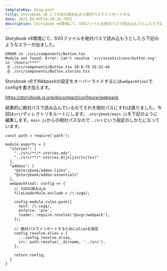 ```yaml
---
templateKey: blog-post
title: Storybook v6 にてSVGの読み込みと絶対パスでインポートする
date: 2021-09-03T14:20:19.795Z
description: Storybook v6環境にて、SVGファイルを絶対パスで読み込もうとしたら下記のようなエラーが出ました。
---
```

Storybook v6環境にて、SVGファイルを絶対パスで読み込もうとしたら下記のようなエラーが出ました。

```
ERROR in ./src/components/Button.tsx
Module not found: Error: Can't resolve 'src/assets/icons/button.svg' in '/Users/****'
 @ ./src/components/Button.tsx 10:0-79 25:22-44
 @ ./src/components/Button.stories.tsx
```

Storybook v6でWebpackの設定をオーバーライドするには`webpackFinal`でconfigを書き加えます。

https://storybook.js.org/docs/react/configure/webpack

結果的に絶対パスで読み込んでいるのでそれを相対パスにすれば直りました。今回は`src/`ディレクトリをルートにします。`.storybook/main.js`を下記のように編集します。`main.js`からの相対パスなので`../src`という指定のしかたになっています。

```
const path = require('path');

module.exports = {
  "stories": [
    "../src/**/*.stories.mdx",
    "../src/**/*.stories.@(js|jsx|ts|tsx)"
  ],
  "addons": [
    "@storybook/addon-links",
    "@storybook/addon-essentials"
  ],
  webpackFinal: config => { 
    // SVGの読み込み
    fileLoaderRule.exclude = /\.svg$/;  

    config.module.rules.push({
      test: /\.svg$/,
      enforce: 'pre',
      loader: require.resolve('@svgr/webpack'),
    });

    // 絶対パスでインポートするためにaliasを設定
    config.resolve.alias = {
      ...config.resolve.alias,
      src: path.resolve(__dirname, '../src'),
    };

    return config;
  } 
}

```
